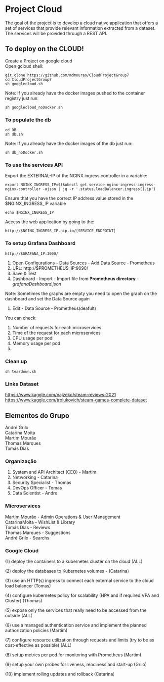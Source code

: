 # Project Cloud

The goal of the project is to develop a cloud native application that offers a set of services that provide
relevant information extracted from a dataset. The services will be provided through a REST API.

## To deploy on the CLOUD!

Create a Project on google cloud  
Open gcloud shell:   
```
git clone https://github.com/mdmourao/CloudProjectGroup7  
cd CloudProjectGroup7  
sh googlecloud.sh  
```

Note: If you already have the docker images pushed to the container registry just run:  
```
sh googlecloud_noDocker.sh
```

### To populate the db

```
cd DB
sh db.sh
```
Note: If you already have the docker images of the db just run:  
```
sh db_noDocker.sh
```

### To use the services API

Export the EXTERNAL-IP of the NGINX ingress controller in a variable:

```
export NGINX_INGRESS_IP=$(kubectl get service nginx-ingress-ingress-nginx-controller -ojson | jq -r '.status.loadBalancer.ingress[].ip')
```

Ensure that you have the correct IP address value stored in the $NGINX_INGRESS_IP variable
```
echo $NGINX_INGRESS_IP
```

Access the web application by going to the:
```
http://$NGINX_INGRESS_IP.nip.io/[SERVICE_ENDPOINT]
```

### To setup Grafana Dashboard

```
http://$GRAFANA_IP:3000/
```
1. Open Configurations - Data Sources - Add Data Source - Prometheus
2. URL: http://$PROMETHEUS_IP:9090/
3. Save & Test
4. Dashboard - Import - Import file from **Prometheus directory** - *grafanaDashboard.json*

Note: Sometimes the graphs are empty you need to open the graph on the dashboard and set the Data Source again
1. Edit - Data Source - Prometheus(deafult)

You can check:
1. Number of requests for each microservices
2. Time of the request for each microservices
3. CPU usage per pod
4. Memory usage per pod
5. 
### Clean up

```
sh teardown.sh
```

### Links Dataset

https://www.kaggle.com/najzeko/steam-reviews-2021   
https://www.kaggle.com/trolukovich/steam-games-complete-dataset  

## Elementos do Grupo

André Grilo  
Catarina Moita  
Martim Mourão  
Thomas Marques  
Tomás Dias  

### Organização

1. System and API Architect (CEO) - Martim
2. Networking  - Catarina
3. Security Specialist - Thomas
4. DevOps Officer - Tomas
5. Data Scientist - Andre

### Microservices 

Martim Mourão - Admin Operations & User Management  
CatarinaMoita - WishList & Library  
Tomás Dias  - Reviews  
Thomas Marques  - Suggestions  
André Grilo - Searchs  


### Google Cloud

(1) deploy the containers to a kubernetes cluster on the cloud (ALL)  

(2) deploy the databases to Kubernetes volumes - (Catarina)  

(3) use an HTTP(s) ingress to connect each external service to the cloud load balancer  (Tomas)  

(4) configure kubernetes policy for scalability (HPA and if required VPA and Cluster)  (Thomas)  

(5) expose only the services that really need to be accessed from the outside (ALL)  

(6) use a managed authentication service and implement the planned authorization policies (Martim)  

(7) configure resource utilization through requests and limits (try to be as cost-effective as possible) (ALL)  

(8) setup metrics per pod for monitoring with Prometheus (Martim)  

(9) setup your own probes for liveness, readiness and start-up (Grilo)  

(10) implement rolling updates and rollback (Catarina)  
